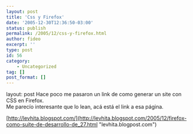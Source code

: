 ```yaml
---
layout: post
title: 'Css y Firefox'
date: '2005-12-30T12:36:50-03:00'
status: publish
permalink: /2005/12/css-y-firefox.html
author: fideo
excerpt: ''
type: post
id: 56
category:
    - Uncategorized
tag: []
post_format: []
---
```

layout: post
Hace poco me pasaron un link de como generar un site con CSS en Firefox.  
Me parecío interesante que lo lean, acá está el link a esa página.

[http://levhita.blogspot.com/](http://levhita.blogspot.com/2005/12/firefox-como-suite-de-desarrollo-de_27.html "levhita.blogpost.com")